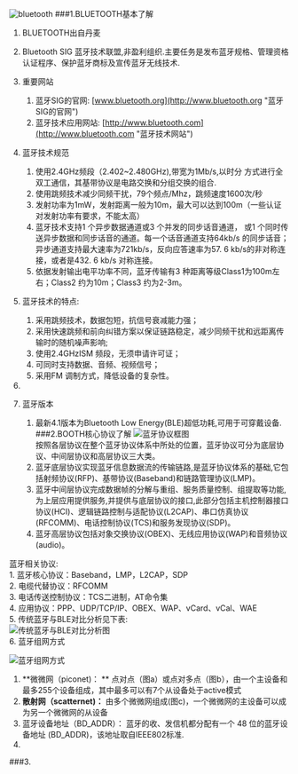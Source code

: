 ![bluetooth](http://i.imgur.com/QRDS3EC.jpg)
###1.BLUETOOTH基本了解
1. BLUETOOTH出自丹麦  
2. Bluetooth SIG 蓝牙技术联盟,非盈利组织.主要任务是发布蓝牙规格、管理资格认证程序、保护蓝牙商标及宣传蓝牙无线技术.
3. 重要网站
	1. 蓝牙SIG的官网: [www.bluetooth.org](http://www.bluetooth.org "蓝牙SIG的官网")
	2. 蓝牙技术应用网站: [http://www.bluetooth.com](http://www.bluetooth.com "蓝牙技术网站")
4. 蓝牙技术规范	 
	1. 使用2.4GHz频段（2.402~2.480GHz),带宽为1Mb/s,以时分
方式进行全双工通信，其基带协议是电路交换和分组交换的组合.
	2. 使用跳频技术减少同频干扰，79个频点/Mhz，跳频速度1600次/秒  
	3. 发射功率为1mW，发射距离一般为10m，最大可以达到100m（一些认证对发射功率有要求，不能太高）
	4. 蓝牙技术支持1 个异步数据通道或3 个并发的同步话音通道，
或1 个同时传送异步数据和同步话音的通道。每一个话音通道支持64kb/s 的同步话音；异步通道支持最大速率为721kb/s，反向应答速率为57. 6 kb/s的非对称连接，或者是432. 6 kb/s 对称连接。
	5. 依据发射输出电平功率不同，蓝牙传输有3 种距离等级Class1为100m左右；Class2 约为10m；Class3 约为2-3m。


5. 蓝牙技术的特点:
	1. 采用跳频技术，数据包短，抗信号衰减能力强；
	2. 采用快速跳频和前向纠错方案以保证链路稳定，减少同频干扰和远距离传输时的随机噪声影响;
	3. 使用2.4GHzISM 频段，无须申请许可证；
	4. 可同时支持数据、音频、视频信号；
	5. 采用FM 调制方式，降低设备的复杂性。
6. 
6. 蓝牙版本
	1. 最新4.1版本为Bluetooth Low Energy(BLE)超低功耗,可用于可穿戴设备.
###2.BOOTH核心协议了解
![蓝牙协议框图](http://i.imgur.com/PJRZfZm.jpg)  
按照各层协议在整个蓝牙协议体系中所处的位置，蓝牙协议可分为底层协议、中间层协议和高层协议三大类。    
	1. 蓝牙底层协议实现蓝牙信息数据流的传输链路,是蓝牙协议体系的基础,它包括射频协议(RFP)、基带协议(Baseband)和链路管理协议(LMP)。  
	2. 蓝牙中间层协议完成数据帧的分解与重组、服务质量控制、组提取等功能,为上层应用提供服务,并提供与底层协议的接口,此部分包括主机控制器接口协议(HCI)、逻辑链路控制与适配协议(L2CAP)、串口仿真协议(RFCOMM)、电话控制协议(TCS)和服务发现协议(SDP)。  
	3. 蓝牙高层协议包括对象交换协议(OBEX)、无线应用协议(WAP)和音频协议(audio)。 


蓝牙相关协议:  
	1. 蓝牙核心协议：Baseband，LMP，L2CAP，SDP  
	2. 电缆代替协议：RFCOMM  
	3. 电话传送控制协议：TCS二进制，AT命令集  
	4. 应用协议：PPP、UDP/TCP/IP、OBEX、WAP、vCard、vCal、WAE  
	5. 传统蓝牙与BLE对比分析见下表:  
![传统蓝牙与BLE对比分析图](http://i.imgur.com/na3KYlT.jpg)  
6. 蓝牙组网方式
	
![蓝牙组网方式](http://i.imgur.com/bWgVgKa.jpg)   

	
1. **微微网（piconet)：  **
		点对点（图a）或点对多点（图b），由一个主设备和最多255个设备组成，其中最多可以有7个从设备处于active模式
2. **散射网（scatternet)：**
		由多个微微网组成(图c)，一个微微网的主设备可以成为另一个微微网的从设备
7. 蓝牙设备地址（BD_ADDR）：
	蓝牙的收、发信机都分配有一个 48 位的蓝牙设备地址 (BD_ADDR)，该地址取自IEEE802标准.
8. 



###3.